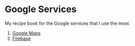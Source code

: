 # Google Services

My recipe book for the Google services that I use the most.

1. [Google Maps](./maps.md)
1. [Firebase](./firebase.md)
